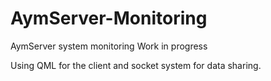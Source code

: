 # AymServer-Monitoring
AymServer system monitoring Work in progress

Using QML for the client and socket system for data sharing.
